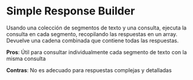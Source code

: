 # Simple Response Builder

Usando una colección de segmentos de texto y una consulta, ejecuta la consulta en cada segmento, recopilando las respuestas en un array. Devuelve una cadena combinada que contiene todas las respuestas.

**Pros**: Útil para consultar individualmente cada segmento de texto con la misma consulta

**Contras**: No es adecuado para respuestas complejas y detalladas

<figure><img src="../../../.gitbook/assets/image (8) (1) (1) (1) (1) (1) (1) (2).png" alt=""><figcaption></figcaption></figure>
